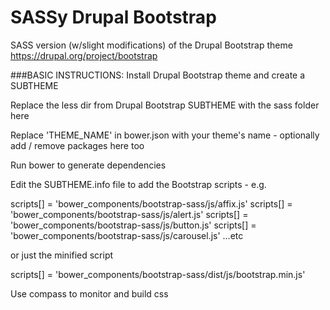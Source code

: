 SASSy Drupal Bootstrap
================

SASS version (w/slight modifications) of the Drupal Bootstrap theme
https://drupal.org/project/bootstrap

###BASIC INSTRUCTIONS:
Install Drupal Bootstrap theme and create a SUBTHEME

Replace the less dir from Drupal Bootstrap SUBTHEME with the sass folder here

Replace 'THEME_NAME' in bower.json with your theme's name - optionally add / remove packages here too

Run bower to generate dependencies

Edit the SUBTHEME.info file to add the Bootstrap scripts - e.g.

scripts[] = 'bower_components/bootstrap-sass/js/affix.js'
scripts[] = 'bower_components/bootstrap-sass/js/alert.js'
scripts[] = 'bower_components/bootstrap-sass/js/button.js'
scripts[] = 'bower_components/bootstrap-sass/js/carousel.js'
...etc

or just the minified script

scripts[] = 'bower_components/bootstrap-sass/dist/js/bootstrap.min.js'

Use compass to monitor and build css